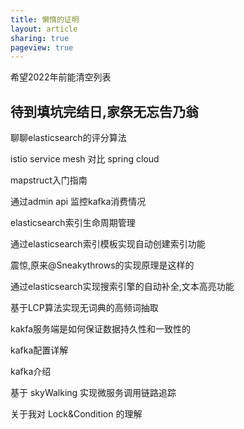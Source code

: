 ```yaml
---
title: 懒惰的证明   
layout: article
sharing: true
pageview: true
---
```


希望2022年前能清空列表

## 待到填坑完结日,家祭无忘告乃翁

聊聊elasticsearch的评分算法

istio service mesh 对比 spring cloud

mapstruct入门指南

通过admin api 监控kafka消费情况

elasticsearch索引生命周期管理

通过elasticsearch索引模板实现自动创建索引功能

震惊,原来@Sneakythrows的实现原理是这样的

通过elasticsearch实现搜索引擎的自动补全,文本高亮功能

基于LCP算法实现无词典的高频词抽取

kakfa服务端是如何保证数据持久性和一致性的

kafka配置详解

kafka介绍

基于 skyWalking 实现微服务调用链路追踪

关于我对 Lock&Condition 的理解